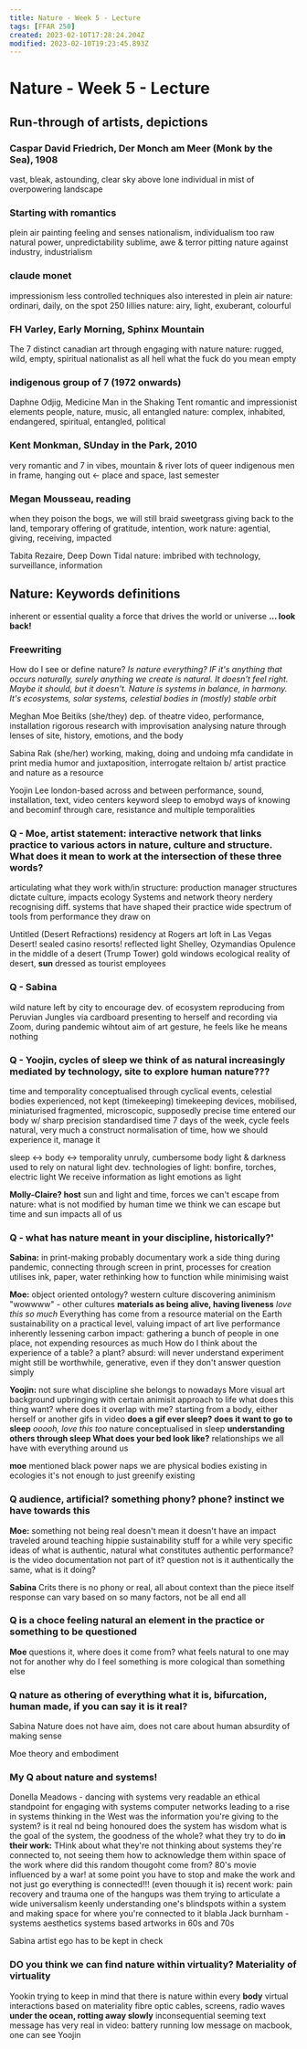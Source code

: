 ```yaml
---
title: Nature - Week 5 - Lecture
tags: [FFAR 250]
created: 2023-02-10T17:28:24.204Z
modified: 2023-02-10T19:23:45.893Z
---
```


# Nature - Week 5 - Lecture

## Run-through of artists, depictions

### Caspar David Friedrich, Der Monch am Meer (Monk by the Sea), 1908
vast, bleak, astounding, clear sky above
lone individual in mist of overpowering landscape

### Starting with romantics
plein air painting
feeling and senses
nationalism, individualism too
raw natural power, unpredictability
sublime, awe & terror
pitting nature against industry, industrialism

### claude monet
impressionism
less controlled techniques
also interested in plein air
nature: ordinari, daily, on the spot
250 lillies
nature: airy, light, exuberant, colourful

### FH Varley, Early Morning, Sphinx Mountain
The 7
distinct canadian art through engaging with nature
nature: rugged, wild, empty, spiritual
nationalist as all hell
what the fuck do you mean empty

### indigenous group of 7 (1972 onwards)
Daphne Odjig, Medicine Man in the Shaking Tent
romantic and impressionist elements
people, nature, music, all entangled
nature: complex, inhabited, endangered, spiritual, entangled, political

### Kent Monkman, SUnday in the Park, 2010
very romantic and 7 in vibes, mountain & river
lots of queer indigenous men in frame, hanging out
<- place and space, last semester

### Megan Mousseau, reading
when they poison the bogs, we will still braid sweetgrass
giving back to the land, temporary offering of
gratitude, intention, work
nature: agential, giving, receiving, impacted

Tabita Rezaire, Deep Down Tidal
nature: imbribed with technology, surveillance, information

## Nature: Keywords definitions
inherent or essential quality
a force that drives the world or universe
**...
look back!**

### Freewriting
How do I see or define nature?
*Is nature everything? IF it's anything that occurs naturally, surely anything we create is natural. It doesn't feel right. Maybe it should, but it doesn't.
Nature is systems in balance, in harmony. It's ecosystems, solar systems, celestial bodies in (mostly) stable orbit*


Meghan Moe Beitiks (she/they)
dep. of theatre
video, performance, installation
rigorous research with improvisation
analysing nature through lenses of site, history, emotions, and the body

Sabina Rak (she/her)
working, making, doing and undoing
mfa candidate in print media
humor and juxtaposition, interrogate reltaion b/ artist practice and nature as a resource

Yoojin Lee
london-based
across and between performance, sound, installation, text, video
centers keyword sleep to emobyd ways of knowing and becominf through care, resistance and multiple temporalities

### Q - Moe, artist statement: interactive network that links practice to various actors in nature, culture and structure. What does it mean to work at the intersection of these three words?

articulating what they work with/in
structure: production manager
structures dictate culture, impacts ecology
Systems and network theory nerdery
recognising diff. systems that have shaped their practice
wide spectrum of tools from performance they draw on

Untitled (Desert Refractions)
residency at Rogers art loft in Las Vegas
Desert!
sealed casino resorts!
reflected light
Shelley, Ozymandias
Opulence in the middle of a desert (Trump Tower)
gold windows
ecological reality of desert, **sun**
dressed as tourist employees

### Q - Sabina

wild nature left by city to encourage dev. of ecosystem
reproducing from Peruvian Jungles via cardboard
presenting to herself and recording via Zoom, during pandemic
wihtout aim of art gesture, he feels like he means nothing

### Q - Yoojin, cycles of sleep we think of as natural increasingly mediated by technology, site to explore human nature???
time and temporality
conceptualised through cyclical events, celestial bodies
experienced, not kept (timekeeping)
timekeeping devices, mobilised, miniaturised
fragmented, microscopic, supposedly precise time
entered our body w/ sharp precision
standardised time
7 days of the week, cycle feels natural, very much a construct
normalisation of time, how we should experience it, manage it

sleep <-> body <-> temporality
unruly, cumbersome body
light & darkness
used to rely on natural light
dev. technologies of light: bonfire, torches, electric light
We receive information as light
emotions as light

**Molly-Claire? host**
sun and light and time, forces we can't escape from
nature: what is not modified by human time
we think we can escape but
time and sun impacts all of us

### Q - what has nature meant in your discipline, historically?'

**Sabina:** in print-making probably
documentary work a side thing during pandemic, connecting through screen
in print,
processes for creation
utilises ink, paper, water
rethinking how to function while minimising waist

**Moe:** object oriented ontology?
western culture discovering animinism
"wowwww" - other cultures
**materials as being alive, having liveness**
*love this so much*
Everything has come from a resource material on the Earth
sustainability on a practical level,
valuing impact of art
live performance inherently lessening carbon impact: gathering a bunch of people in one place, not expending resources as much
How do I think about the experience of a table? a plant?
absurd: will never understand
experiment might still be worthwhile, generative, even if they don't answer question simply

**Yoojin:** not sure what discipline she belongs to nowadays
More visual art background
upbringing with certain animisit approach to life
what does this thing want?
where does it overlap with me?
starting from a body, either herself or another
gifs in video
**does a gif ever sleep? does it want to go to sleep**
*ooooh, love this too*
nature conceptualised in sleep
**understanding others through sleep
What does your bed look like?**
relationships we all have with everything around us

**moe** mentioned black power naps
we are physical bodies existing in ecologies
it's not enough to just greenify existing 

### Q audience, artificial? something phony? phone? instinct we have towards this

**Moe:** something not being real doesn't mean it doesn't have an impact
traveled around teaching hippie sustainability stuff for a while
very specific ideas of what is authentic, natural
what constitutes authentic performance?
is the video documentation not part of it? 
question not is it authentically the same, what is it doing?

**Sabina** Crits
there is no phony or real, all about context than the piece itself
response can vary based on so many factors, not be all end all

### Q is a choce feeling natural an element in the practice or something to be questioned

**Moe** questions it, where does it come from?
what feels natural to one may not for another
why do I feel something is more cological than something else

### Q nature as othering of everything what it is, bifurcation, human made, if you can say it is it real? 

Sabina Nature does not have aim, does not care about human
absurdity of making sense

Moe theory and embodiment

### My Q about nature and systems!

Donella Meadows - dancing with systems
very readable
an ethical standpoint for engaging with systems
computer networks leading to a rise in systems thinking in the West
was the information you're giving to the system? is it real nd being honoured
does the system has wisdom
what is the goal of the system, the goodness of the whole?
what they try to do **in their work:**
THink about what they're not thinking about
systems they're connected to, not seeing them
how to acknowledge them within space of the work
where did this random thougoht come from? 80's movie influenced by a war!
at some point you have to stop and make the work and not just go everything is connected!!! (even thouugh it is)
recent work:
pain recovery and trauma
one of the hangups was them trying to articulate a wide universalism
keenly understanding one's blindspots within a system and making space for where you're connected to it
blabla
Jack burnham - systems aesthetics
systems based artworks in 60s and 70s

Sabina
artist ego has to be kept in check

### DO you think we can find nature within virtuality? Materiality of virtuality

Yookin
trying to keep in mind that there is nature within every **body**
virtual interactions based on materiality
fibre optic cables, screens, radio waves
**under the ocean, rotting away slowly**
inconsequential seeming text message has very real 
in video: battery running low message on macbook, one can see Yoojin
